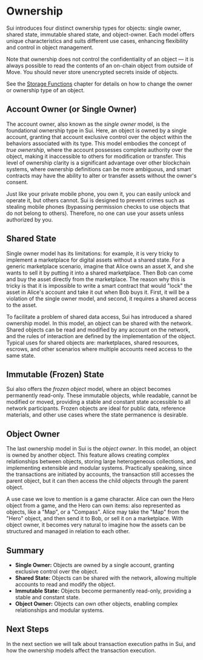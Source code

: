 # Ownership

Sui introduces four distinct ownership types for objects: single owner, shared state, immutable
shared state, and object-owner. Each model offers unique characteristics and suits different use
cases, enhancing flexibility and control in object management.

Note that ownership does not control the confidentiality of an object &mdash; it is always possible
to read the contents of an on-chain object from outside of Move. You should never store unencrypted
secrets inside of objects.

See the [Storage Functions](../storage/storage-functions.md) chapter for details on how to change
the owner or ownership type of an object.

## Account Owner (or Single Owner)

The account owner, also known as the _single owner_ model, is the foundational ownership type in
Sui. Here, an object is owned by a single account, granting that account exclusive control over the
object within the behaviors associated with its type. This model embodies the concept of _true
ownership_, where the account possesses complete authority over the object, making it inaccessible
to others for modification or transfer. This level of ownership clarity is a significant advantage
over other blockchain systems, where ownership definitions can be more ambiguous, and smart
contracts may have the ability to alter or transfer assets without the owner's consent.

Just like your private mobile phone, you own it, you can easily unlock and operate it, but others cannot.
Sui is designed to prevent crimes such as stealing mobile phones (bypassing permission checks to use
objects that do not belong to others). Therefore, no one can use your assets unless authorized by you.

## Shared State

Single owner model has its limitations: for example, it is very tricky to implement a marketplace
for digital assets without a shared state. For a generic marketplace scenario, imagine that Alice
owns an asset X, and she wants to sell it by putting it into a shared marketplace. Then Bob can come
and buy the asset directly from the marketplace. The reason why this is tricky is that it is
impossible to write a smart contract that would "lock" the asset in Alice's account and take it out
when Bob buys it. First, it will be a violation of the single owner model, and second, it requires a
shared access to the asset.

To facilitate a problem of shared data access, Sui has introduced a shared ownership model. In this
model, an object can be shared with the network. Shared objects can be read and modified by any
account on the network, and the rules of interaction are defined by the implementation of the
object. Typical uses for shared objects are: marketplaces, shared resources, escrows, and other
scenarios where multiple accounts need access to the same state.

## Immutable (Frozen) State

Sui also offers the _frozen object_ model, where an object becomes permanently read-only. These
immutable objects, while readable, cannot be modified or moved, providing a stable and constant
state accessible to all network participants. Frozen objects are ideal for public data, reference
materials, and other use cases where the state permanence is desirable.

## Object Owner

The last ownership model in Sui is the _object owner_. In this model, an object is owned by another
object. This feature allows creating complex relationships between objects, storing large
heterogeneous collections, and implementing extensible and modular systems. Practically speaking,
since the transactions are initiated by accounts, the transaction still accesses the parent object,
but it can then access the child objects through the parent object.

A use case we love to mention is a game character. Alice can own the Hero object from a game, and
the Hero can own items: also represented as objects, like a "Map", or a "Compass". Alice may take
the "Map" from the "Hero" object, and then send it to Bob, or sell it on a marketplace. With object
owner, it becomes very natural to imagine how the assets can be structured and managed in relation
to each other.

## Summary

- **Single Owner:** Objects are owned by a single account, granting exclusive control over the
  object.
- **Shared State:** Objects can be shared with the network, allowing multiple accounts to read and
  modify the object.
- **Immutable State:** Objects become permanently read-only, providing a stable and constant state.
- **Object Owner:** Objects can own other objects, enabling complex relationships and modular
  systems.

## Next Steps

In the next section we will talk about transaction execution paths in Sui, and how the ownership
models affect the transaction execution.
